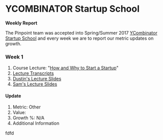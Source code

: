 # YCOMBINATOR Startup School
**Weekly Report**

The Pinpoint team was accepted into Spring/Summer 2017 [YCombinator Startup School](https://www.startupschool.org) and every week we are to report our metric updates on growth.

### Week 1

1. Course Lecture: "[How and Why to Start a Startup](https://www.youtube.com/watch?v=ZoqgAy3h4OM)"
2. [Lecture Transcripts](https://jotengine.com/t/78M3d0kZVsF7A43vc9wYrg)
3. [Dustin's Lecture Slides](https://www.dropbox.com/s/px8g1tf2ck2ghm7/Dustin%20Moskovitz%20-%20Why%20to%20Start%20a%20Startup.pdf?dl=0)
4. [Sam's Lecture Slides](https://www.dropbox.com/s/ky65175kde8i2i6/Sam%20Altman%20-%20How%20to%20Start%20a%20Startup.pdf?dl=0)

#### Update

1. Metric: Other
2. Value: 
3. Growth %: N/A
4. Additional Information

fdfd
